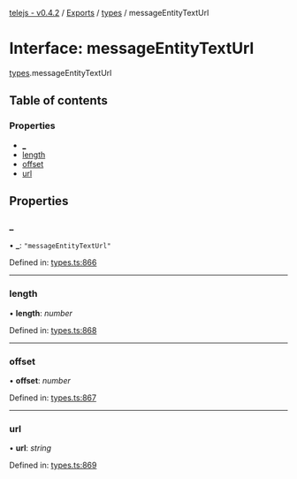 [telejs - v0.4.2](../README.md) / [Exports](../modules.md) / [types](../modules/types.md) / messageEntityTextUrl

# Interface: messageEntityTextUrl

[types](../modules/types.md).messageEntityTextUrl

## Table of contents

### Properties

- [\_](types.messageentitytexturl.md#_)
- [length](types.messageentitytexturl.md#length)
- [offset](types.messageentitytexturl.md#offset)
- [url](types.messageentitytexturl.md#url)

## Properties

### \_

• **\_**: ``"messageEntityTextUrl"``

Defined in: [types.ts:866](https://github.com/telejs/telejs/blob/64a8dcf/src/types.ts#L866)

___

### length

• **length**: *number*

Defined in: [types.ts:868](https://github.com/telejs/telejs/blob/64a8dcf/src/types.ts#L868)

___

### offset

• **offset**: *number*

Defined in: [types.ts:867](https://github.com/telejs/telejs/blob/64a8dcf/src/types.ts#L867)

___

### url

• **url**: *string*

Defined in: [types.ts:869](https://github.com/telejs/telejs/blob/64a8dcf/src/types.ts#L869)
